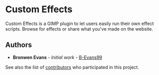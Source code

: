 # Custom Effects

Custom Effects is a GIMP plugin to let users easily run their own effect scripts. Browse for effects or share what you've made on the website.

## Authors

* **Bronwen Evans** - *Initial work* - [B-Evans99](https://github.com/B-Evans99)

See also the list of [contributors](https://github.com/your/project/contributors) who participated in this project.
